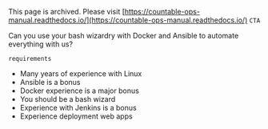This page is archived. Please visit [https://countable-ops-manual.readthedocs.io/](https://countable-ops-manual.readthedocs.io/)
`CTA`

Can you use your bash wizardry with Docker and Ansible to automate everything with us?

`requirements`

- Many years of experience with Linux
- Ansible is a bonus
- Docker experience is a major bonus
- You should be a bash wizard
- Experience with Jenkins is a bonus
- Experience deployment web apps
